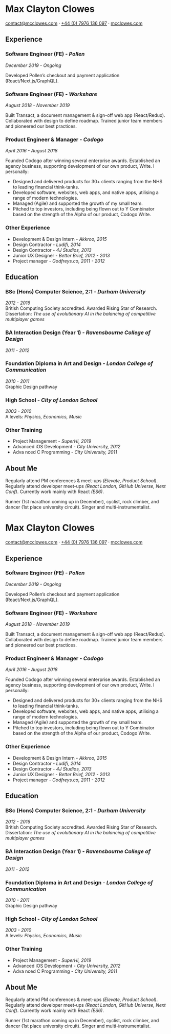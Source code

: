 <div class="page" id="p1"><h1 id="max-clayton-clowes">Max Clayton Clowes</h1>
<p><a href="mailto:contact@mcclowes.com">contact@mcclowes.com</a> · <a href="tel:+447976136097">+44 (0) 7976 136 097</a> · <a href="https://mcclowes.com">mcclowes.com</a></p>
<h2 id="experience">Experience</h2>
<h3 id="software-engineer-fe---pollen">Software Engineer (FE) <em>- Pollen</em></h3>
<p><em>December 2019 - Ongoing</em></p>
<p>Developed Pollen’s checkout and payment application (React/Next.js/GraphQL).</p>
<h3 id="software-engineer-fe---workshare">Software Engineer (FE) <em>- Workshare</em></h3>
<p><em>August 2018 - November 2019</em></p>
<p>Built Transact, a document management &amp; sign-off web app (React/Redux). Collaborated with design to define roadmap. Trained junior team members and pioneered our best practices.</p>
<h3 id="product-engineer--manager---codogo">Product Engineer &amp; Manager <em>- Codogo</em></h3>
<p><em>April 2016 - August 2018</em></p>
<p>Founded Codogo after winning several enterprise awards. Established an agency business, supporting development of our own product, Write. I personally:</p>
<ul>
<li>Designed and delivered products for 30+ clients ranging from the NHS to leading financial think-tanks.</li>
<li>Developed software, websites, web apps, and native apps, utilising a range of modern technologies.</li>
<li>Managed (Agile) and supported the growth of my small team.</li>
<li>Pitched to top investors, including being flown out to Y Combinator based on the strength of the Alpha of our product, Codogo Write.</li>
</ul>
<p></div> <div class="page" id="p2"></p>
<h3 id="other-experience">Other Experience</h3>
<ul>
<li>Development &amp; Design Intern <em>- Akkroo, 2015</em></li>
<li>Design Contractor <em>- Ludifi, 2014</em></li>
<li>Design Contractor <em>- 4J Studios, 2013</em></li>
<li>Junior UX Designer <em>- Better Brief, 2012 - 2013</em></li>
<li>Project manager <em>- Godfreys.co, 2011 - 2012</em></li>
</ul>
<h2 id="education">Education</h2>
<h3 id="bsc-hons-computer-science-21---durham-university">BSc (Hons) Computer Science, 2:1 <em>- Durham University</em></h3>
<p><em>2012 - 2016</em><br>British Computing Society accredited. Awarded Rising Star of Research.<br>Dissertation: <em>The use of evolutionary AI in the balancing of competitive multiplayer games</em></p>
<h3 id="ba-interaction-design-year-1---ravensbourne-college-of-design">BA Interaction Design (Year 1) <em>- Ravensbourne College of Design</em></h3>
<p><em>2011 - 2012</em></p>
<h3 id="foundation-diploma-in-art-and-design---london-college-of-communication">Foundation Diploma in Art and Design <em>- London College of Communication</em></h3>
<p><em>2010 - 2011</em><br>Graphic Design pathway</p>
<h3 id="high-school---city-of-london-school">High School <em>- City of London School</em></h3>
<p><em>2003 - 2010</em><br>A levels: <em>Physics, Economics, Music</em></p>
<h3 id="other-training">Other Training</h3>
<ul>
<li>Project Management <em>- SuperHi, 2019</em></li>
<li>Advanced iOS Development <em>- City University, 2012</em></li>
<li>Adva nced C Programming <em>- City University, 2011</em></li>
</ul>
<h2 id="about-me">About Me</h2>
<p>Regularly attend PM conferences &amp; meet-ups <em>(Elevate, Product School)</em>. Regularly attend developer meet-ups <em>(React London, GitHub Universe, Next Conf)</em>. Currently work mainly with React <em>(ES6)</em>.</p>
<p>Runner (1st marathon coming up in December), cyclist, rock climber, and dancer (1st place university circuit). Singer and multi-instrumentalist.</p>
 <h1 id="max-clayton-clowes">Max Clayton Clowes</h1>
<p><a href="mailto:contact@mcclowes.com">contact@mcclowes.com</a> · <a href="tel:+447976136097">+44 (0) 7976 136 097</a> · <a href="https://mcclowes.com">mcclowes.com</a></p>
<h2 id="experience">Experience</h2>
<h3 id="software-engineer-fe---pollen">Software Engineer (FE) <em>- Pollen</em></h3>
<p><em>December 2019 - Ongoing</em></p>
<p>Developed Pollen’s checkout and payment application (React/Next.js/GraphQL).</p>
<h3 id="software-engineer-fe---workshare">Software Engineer (FE) <em>- Workshare</em></h3>
<p><em>August 2018 - November 2019</em></p>
<p>Built Transact, a document management &amp; sign-off web app (React/Redux). Collaborated with design to define roadmap. Trained junior team members and pioneered our best practices.</p>
<h3 id="product-engineer--manager---codogo">Product Engineer &amp; Manager <em>- Codogo</em></h3>
<p><em>April 2016 - August 2018</em></p>
<p>Founded Codogo after winning several enterprise awards. Established an agency business, supporting development of our own product, Write. I personally:</p>
<ul>
<li>Designed and delivered products for 30+ clients ranging from the NHS to leading financial think-tanks.</li>
<li>Developed software, websites, web apps, and native apps, utilising a range of modern technologies.</li>
<li>Managed (Agile) and supported the growth of my small team.</li>
<li>Pitched to top investors, including being flown out to Y Combinator based on the strength of the Alpha of our product, Codogo Write.</li>
</ul>
<p></div> <div class="page" id="p3"></p>
<h3 id="other-experience">Other Experience</h3>
<ul>
<li>Development &amp; Design Intern <em>- Akkroo, 2015</em></li>
<li>Design Contractor <em>- Ludifi, 2014</em></li>
<li>Design Contractor <em>- 4J Studios, 2013</em></li>
<li>Junior UX Designer <em>- Better Brief, 2012 - 2013</em></li>
<li>Project manager <em>- Godfreys.co, 2011 - 2012</em></li>
</ul>
<h2 id="education">Education</h2>
<h3 id="bsc-hons-computer-science-21---durham-university">BSc (Hons) Computer Science, 2:1 <em>- Durham University</em></h3>
<p><em>2012 - 2016</em><br>British Computing Society accredited. Awarded Rising Star of Research.<br>Dissertation: <em>The use of evolutionary AI in the balancing of competitive multiplayer games</em></p>
<h3 id="ba-interaction-design-year-1---ravensbourne-college-of-design">BA Interaction Design (Year 1) <em>- Ravensbourne College of Design</em></h3>
<p><em>2011 - 2012</em></p>
<h3 id="foundation-diploma-in-art-and-design---london-college-of-communication">Foundation Diploma in Art and Design <em>- London College of Communication</em></h3>
<p><em>2010 - 2011</em><br>Graphic Design pathway</p>
<h3 id="high-school---city-of-london-school">High School <em>- City of London School</em></h3>
<p><em>2003 - 2010</em><br>A levels: <em>Physics, Economics, Music</em></p>
<h3 id="other-training">Other Training</h3>
<ul>
<li>Project Management <em>- SuperHi, 2019</em></li>
<li>Advanced iOS Development <em>- City University, 2012</em></li>
<li>Adva nced C Programming <em>- City University, 2011</em></li>
</ul>
<h2 id="about-me">About Me</h2>
<p>Regularly attend PM conferences &amp; meet-ups <em>(Elevate, Product School)</em>. Regularly attend developer meet-ups <em>(React London, GitHub Universe, Next Conf)</em>. Currently work mainly with React <em>(ES6)</em>.</p>
<p>Runner (1st marathon coming up in December), cyclist, rock climber, and dancer (1st place university circuit). Singer and multi-instrumentalist.</p>
</div>